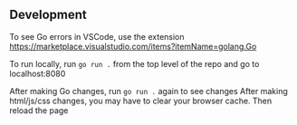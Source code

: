 ## Development

To see Go errors in VSCode, use the extension https://marketplace.visualstudio.com/items?itemName=golang.Go

To run locally, run `go run .` from the top level of the repo and go to localhost:8080

After making Go changes, run `go run .` again to see changes
After making html/js/css changes, you may have to clear your browser cache. Then reload the page
